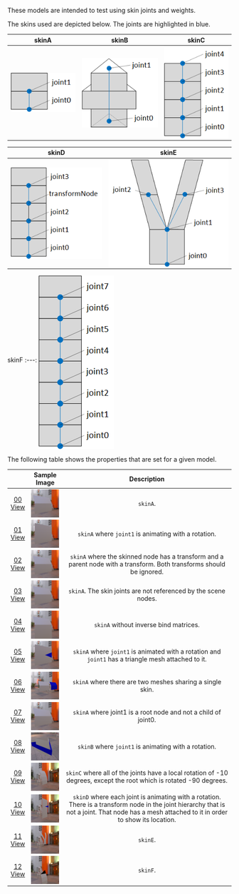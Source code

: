 These models are intended to test using skin joints and weights.  

The skins used are depicted below. The joints are highlighted in blue.  

skinA | skinB | skinC 
:---: | :---: | :---:
<img src="Figures/skinA.png" align="middle"> | <img src="Figures/skinB.png" align="middle"> | <img src="Figures/skinC.png" align="middle"> 

skinD | skinE
:---: | :---:
<img src="Figures/skinD.png" align="middle"> | <img src="Figures/skinE.png" align="middle">

skinF
:---:
<img src="Figures/skinF.png" align="middle">

The following table shows the properties that are set for a given model.  

|   | Sample Image | Description |
| :---: | :---: | :---: |
| [00](Animation_Skin_00.gltf)<br>[View](https://bghgary.github.io/glTF-Assets-Viewer/?folder=2&model=0) | [<img src="Figures/Thumbnails/Animation_Skin_00.png" align="middle">](Figures/SampleImages/Animation_Skin_00.png) | `skinA`. |
| [01](Animation_Skin_01.gltf)<br>[View](https://bghgary.github.io/glTF-Assets-Viewer/?folder=2&model=1) | [<img src="Figures/Thumbnails/Animation_Skin_01.png" align="middle">](Figures/SampleImages/Animation_Skin_01.png) | `skinA` where `joint1` is animating with a rotation. |
| [02](Animation_Skin_02.gltf)<br>[View](https://bghgary.github.io/glTF-Assets-Viewer/?folder=2&model=2) | [<img src="Figures/Thumbnails/Animation_Skin_02.png" align="middle">](Figures/SampleImages/Animation_Skin_02.png) | `skinA` where the skinned node has a transform and a parent node with a transform. Both transforms should be ignored. |
| [03](Animation_Skin_03.gltf)<br>[View](https://bghgary.github.io/glTF-Assets-Viewer/?folder=2&model=3) | [<img src="Figures/Thumbnails/Animation_Skin_03.png" align="middle">](Figures/SampleImages/Animation_Skin_03.png) | `skinA`. The skin joints are not referenced by the scene nodes. |
| [04](Animation_Skin_04.gltf)<br>[View](https://bghgary.github.io/glTF-Assets-Viewer/?folder=2&model=4) | [<img src="Figures/Thumbnails/Animation_Skin_04.png" align="middle">](Figures/SampleImages/Animation_Skin_04.png) | `skinA` without inverse bind matrices. |
| [05](Animation_Skin_05.gltf)<br>[View](https://bghgary.github.io/glTF-Assets-Viewer/?folder=2&model=5) | [<img src="Figures/Thumbnails/Animation_Skin_05.png" align="middle">](Figures/SampleImages/Animation_Skin_05.png) | `skinA` where `joint1` is animated with a rotation and `joint1` has a triangle mesh attached to it. |
| [06](Animation_Skin_06.gltf)<br>[View](https://bghgary.github.io/glTF-Assets-Viewer/?folder=2&model=6) | [<img src="Figures/Thumbnails/Animation_Skin_06.png" align="middle">](Figures/SampleImages/Animation_Skin_06.png) | `skinA` where there are two meshes sharing a single skin. |
| [07](Animation_Skin_07.gltf)<br>[View](https://bghgary.github.io/glTF-Assets-Viewer/?folder=2&model=7) | [<img src="Figures/Thumbnails/Animation_Skin_07.png" align="middle">](Figures/SampleImages/Animation_Skin_07.png) | `skinA` where joint1 is a root node and not a child of joint0. |
| [08](Animation_Skin_08.gltf)<br>[View](https://bghgary.github.io/glTF-Assets-Viewer/?folder=2&model=8) | [<img src="Figures/Thumbnails/Animation_Skin_08.png" align="middle">](Figures/SampleImages/Animation_Skin_08.png) | `skinB` where `joint1` is animating with a rotation. |
| [09](Animation_Skin_09.gltf)<br>[View](https://bghgary.github.io/glTF-Assets-Viewer/?folder=2&model=9) | [<img src="Figures/Thumbnails/Animation_Skin_09.png" align="middle">](Figures/SampleImages/Animation_Skin_09.png) | `skinC` where all of the joints have a local rotation of -10 degrees, except the root which is rotated -90 degrees. |
| [10](Animation_Skin_10.gltf)<br>[View](https://bghgary.github.io/glTF-Assets-Viewer/?folder=2&model=10) | [<img src="Figures/Thumbnails/Animation_Skin_10.png" align="middle">](Figures/SampleImages/Animation_Skin_10.png) | `skinD` where each joint is animating with a rotation. There is a transform node in the joint hierarchy that is not a joint. That node has a mesh attached to it in order to show its location. |
| [11](Animation_Skin_11.gltf)<br>[View](https://bghgary.github.io/glTF-Assets-Viewer/?folder=2&model=11) | [<img src="Figures/Thumbnails/Animation_Skin_11.png" align="middle">](Figures/SampleImages/Animation_Skin_11.png) | `skinE`. |
| [12](Animation_Skin_12.gltf)<br>[View](https://bghgary.github.io/glTF-Assets-Viewer/?folder=2&model=12) | [<img src="Figures/Thumbnails/Animation_Skin_12.png" align="middle">](Figures/SampleImages/Animation_Skin_12.png) | `skinF`. |
 
